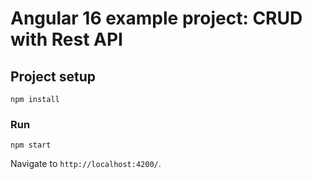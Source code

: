 # Angular 16 example project: CRUD with Rest API

## Project setup

```
npm install
```

### Run

```
npm start
```

Navigate to `http://localhost:4200/`.
